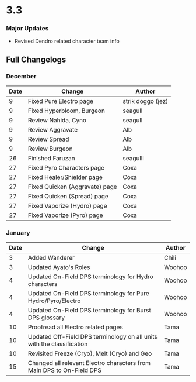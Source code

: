 # 3.3

### Major Updates

* Revised Dendro related character team info

## Full Changelogs

### December

| Date | Change                         | Author            |
| ---- | ------------------------------ | ----------------- |
| 9    | Fixed Pure Electro page        | strik doggo (jez) |
| 9    | Fixed Hyperbloom, Burgeon      | seagull           |
| 9    | Review Nahida, Cyno            | seagull           |
| 9    | Review Aggravate               | Alb               |
| 9    | Review Spread                  | Alb               |
| 9    | Review Burgeon                 | Alb               |
| 26   | Finished Faruzan               | seagulll          |
| 27   | Fixed Pyro Characters page     | Coxa              |
| 27   | Fixed Healer/Shielder page     | Coxa              |
| 27   | Fixed Quicken (Aggravate) page | Coxa              |
| 27   | Fixed Quicken (Spread) page    | Coxa              |
| 27   | Fixed Vaporize (Hydro) page    | Coxa              |
| 27   | Fixed Vaporize (Pyro) page     | Coxa              |

### January

| Date | Change                                                                  | Author |
| ---- | ----------------------------------------------------------------------- | ------ |
| 3    | Added Wanderer                                                          | Chili  |
| 3    | Updated Ayato's Roles                                                   | Woohoo |
| 4    | Updated On-Field DPS terminology for Hydro characters                   | Woohoo |
| 4    | Updated On-Field DPS terminology for Pure Hydro/Pyro/Electro            | Woohoo |
| 4    | Updated On-Field DPS terminology for Burst DPS glossary                 | Woohoo |
| 10   | Proofread all Electro related pages                                     | Tama   |
| 10   | Updated Off-Field DPS terminology on all units with the classification  | Tama   |
| 10   | Revisited Freeze (Cryo), Melt (Cryo) and Geo                            | Tama   |
| 15   | Changed all relevant Electro characters from Main DPS to On-Field DPS   | Tama   |

